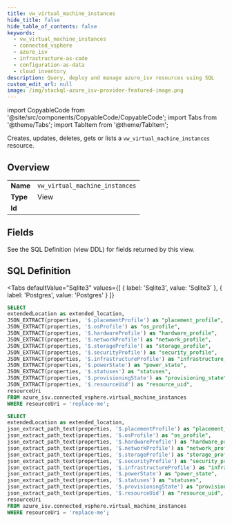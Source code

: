 ```yaml
--- 
title: vw_virtual_machine_instances
hide_title: false
hide_table_of_contents: false
keywords:
  - vw_virtual_machine_instances
  - connected_vsphere
  - azure_isv
  - infrastructure-as-code
  - configuration-as-data
  - cloud inventory
description: Query, deploy and manage azure_isv resources using SQL
custom_edit_url: null
image: /img/stackql-azure_isv-provider-featured-image.png
---
```


import CopyableCode from '@site/src/components/CopyableCode/CopyableCode';
import Tabs from '@theme/Tabs';
import TabItem from '@theme/TabItem';

Creates, updates, deletes, gets or lists a <code>vw_virtual_machine_instances</code> resource.

## Overview
<table><tbody>
<tr><td><b>Name</b></td><td><code>vw_virtual_machine_instances</code></td></tr>
<tr><td><b>Type</b></td><td>View</td></tr>
<tr><td><b>Id</b></td><td><CopyableCode code="azure_isv.connected_vsphere.vw_virtual_machine_instances" /></td></tr>
</tbody></table>

## Fields

See the SQL Definition (view DDL) for fields returned by this view.

## SQL Definition

<Tabs
defaultValue="Sqlite3"
values={[
{ label: 'Sqlite3', value: 'Sqlite3' },
{ label: 'Postgres', value: 'Postgres' }
]}
>
<TabItem value="Sqlite3">

```sql
SELECT
extendedLocation as extended_location,
JSON_EXTRACT(properties, '$.placementProfile') as "placement_profile",
JSON_EXTRACT(properties, '$.osProfile') as "os_profile",
JSON_EXTRACT(properties, '$.hardwareProfile') as "hardware_profile",
JSON_EXTRACT(properties, '$.networkProfile') as "network_profile",
JSON_EXTRACT(properties, '$.storageProfile') as "storage_profile",
JSON_EXTRACT(properties, '$.securityProfile') as "security_profile",
JSON_EXTRACT(properties, '$.infrastructureProfile') as "infrastructure_profile",
JSON_EXTRACT(properties, '$.powerState') as "power_state",
JSON_EXTRACT(properties, '$.statuses') as "statuses",
JSON_EXTRACT(properties, '$.provisioningState') as "provisioning_state",
JSON_EXTRACT(properties, '$.resourceUid') as "resource_uid",
resourceUri
FROM azure_isv.connected_vsphere.virtual_machine_instances
WHERE resourceUri = 'replace-me';
```

</TabItem>
<TabItem value="Postgres">

```sql
SELECT
extendedLocation as extended_location,
json_extract_path_text(properties, '$.placementProfile') as "placement_profile",
json_extract_path_text(properties, '$.osProfile') as "os_profile",
json_extract_path_text(properties, '$.hardwareProfile') as "hardware_profile",
json_extract_path_text(properties, '$.networkProfile') as "network_profile",
json_extract_path_text(properties, '$.storageProfile') as "storage_profile",
json_extract_path_text(properties, '$.securityProfile') as "security_profile",
json_extract_path_text(properties, '$.infrastructureProfile') as "infrastructure_profile",
json_extract_path_text(properties, '$.powerState') as "power_state",
json_extract_path_text(properties, '$.statuses') as "statuses",
json_extract_path_text(properties, '$.provisioningState') as "provisioning_state",
json_extract_path_text(properties, '$.resourceUid') as "resource_uid",
resourceUri
FROM azure_isv.connected_vsphere.virtual_machine_instances
WHERE resourceUri = 'replace-me';
```

</TabItem>
</Tabs>
